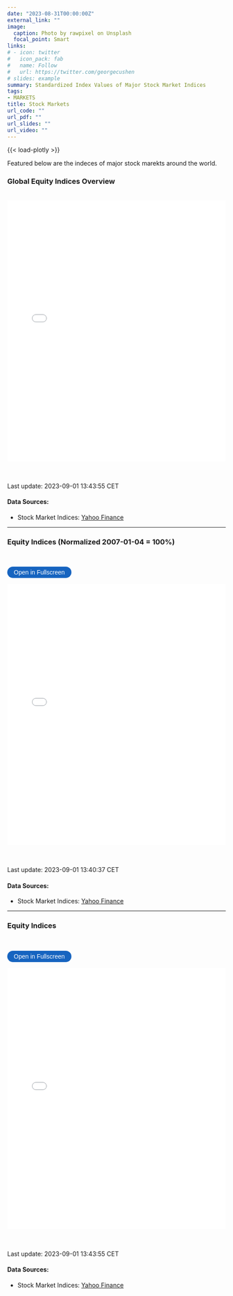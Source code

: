 ```yaml
---
date: "2023-08-31T00:00:00Z"
external_link: ""
image: 
  caption: Photo by rawpixel on Unsplash
  focal_point: Smart
links:
# - icon: twitter
#   icon_pack: fab
#   name: Follow
#   url: https://twitter.com/georgecushen
# slides: example
summary: Standardized Index Values of Major Stock Market Indices
tags:
- MARKETS
title: Stock Markets
url_code: ""
url_pdf: ""
url_slides: ""
url_video: ""
---
```

{{< load-plotly >}}

Featured below are the indeces of major stock marekts around the world. 




### Global Equity Indices Overview
<br> 

<iframe src="/uploads/current_index_performances.html" width="100%" height="600px" frameborder="0"></iframe>

<br> <br> 
Last update: 2023-09-01 13:43:55 CET

#### Data Sources: 
* Stock Market Indices: [Yahoo Finance](https://finance.yahoo.com)


***



### Equity Indices (Normalized 2007-01-04 = 100%)
<br> 

<button onclick="toggleFullscreen('iframe1')" style="font-size: 14px; padding: 5px 15px; border: none; border-radius: 20px; background-color: #1664c0; color: white; cursor: pointer; transition: background-color 0.3s;" onmouseover="this.style.backgroundColor='#0056b3'" onmouseout="this.style.backgroundColor='#007BFF'">Open in Fullscreen</button>
<iframe id="iframe1" src="StockMarketIndices1.html" width="100%" height="600px" frameborder="0"> </iframe>



<br> <br> 
Last update: 2023-09-01 13:40:37 CET

#### Data Sources: 
* Stock Market Indices: [Yahoo Finance](https://finance.yahoo.com)
  
***


### Equity Indices
<br> 

<button onclick="toggleFullscreen('iframe2')" style="font-size: 14px; padding: 5px 15px; border: none; border-radius: 20px; background-color: #1664c0; color: white; cursor: pointer; transition: background-color 0.3s;" onmouseover="this.style.backgroundColor='#0056b3'" onmouseout="this.style.backgroundColor='#007BFF'">Open in Fullscreen</button>
<iframe id="iframe2" src="StockMarketIndices2.html" width="100%" height="600px" frameborder="0"> </iframe>



<br> <br> 
Last update: 2023-09-01 13:43:55 CET

#### Data Sources: 
* Stock Market Indices: [Yahoo Finance](https://finance.yahoo.com)





